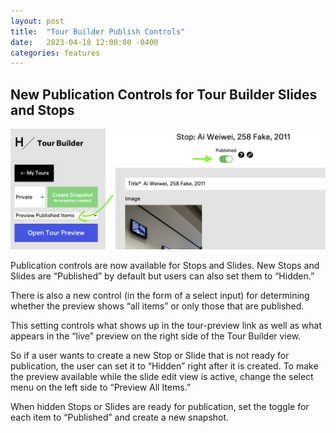 ```yaml
---
layout: post
title:  "Tour Builder Publish Controls"
date:   2023-04-18 12:00:00 -0400
categories: features
---
```




## New Publication Controls for Tour Builder Slides and Stops  

![A screenshot from the Tour Builder application with a new select menu (left) and toggle switch (right) highlighted with green arrows](/images/2023/tour_publication_controls.png)

Publication controls are now available for Stops and Slides. New Stops and Slides are “Published” by default but users can also set them to “Hidden.”

There is also a new control (in the form of a select input) for determining whether the preview shows “all items” or only those that are published.

This setting controls what shows up in the tour-preview link as well as what appears in the “live” preview on the right side of the Tour Builder view.

So if a user wants to create a new Stop or Slide that is not ready for publication, the user can set it to “Hidden” right after it is created. To make the preview available while the slide edit view is active, change the select menu on the left side to “Preview All Items.”

When hidden Stops or Slides are ready for publication, set the toggle for each item to “Published” and create a new snapshot.